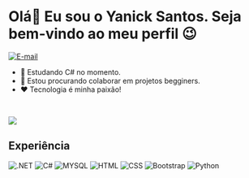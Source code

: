 <h1 style "border-buttom: 3px;">Olá👋 Eu sou o Yanick Santos. Seja bem-vindo ao meu perfil 😉</h1>

[![E-mail](https://img.shields.io/badge/Microsoft_Outlook-0078D4?style=for-the-badge&logo=microsoft-outlook&logoColor=white)](yanickeduardo@outlook.com)


- 🌱 Estudando C# no momento.
- 👯 Estou procurando colaborar em projetos begginers.
- ❤️ Tecnologia é minha paixão! 

<br/><div >
          <img src="https://github-readme-stats.vercel.app/api/top-langs/?username=Yanicksantos&layout=compact&langs_count=16&theme=solarized-light"/>
</div>


<h2 style ="border-buttom: 2px">Experiência</h2>

![.NET](https://img.shields.io/badge/.NET-5C2D91?style=for-the-badge&logo=.net&logoColor=white)
![C#](https://img.shields.io/badge/C%23-239120?style=for-the-badge&logo=c-sharp&logoColor=white)
![MYSQL](https://img.shields.io/badge/MySQL-00000F?style=for-the-badge&logo=mysql&logoColor=white)
![HTML](https://img.shields.io/badge/HTML5-E34F26?style=for-the-badge&logo=html5&logoColor=white)
![CSS](https://img.shields.io/badge/CSS3-1572B6?style=for-the-badge&logo=css3&logoColor=white)
![Bootstrap](https://img.shields.io/badge/Bootstrap-563D7C?style=for-the-badge&logo=bootstrap&logoColor=white)
![Python](https://img.shields.io/badge/Python-14354C?style=for-the-badge&logo=python&logoColor=white)


